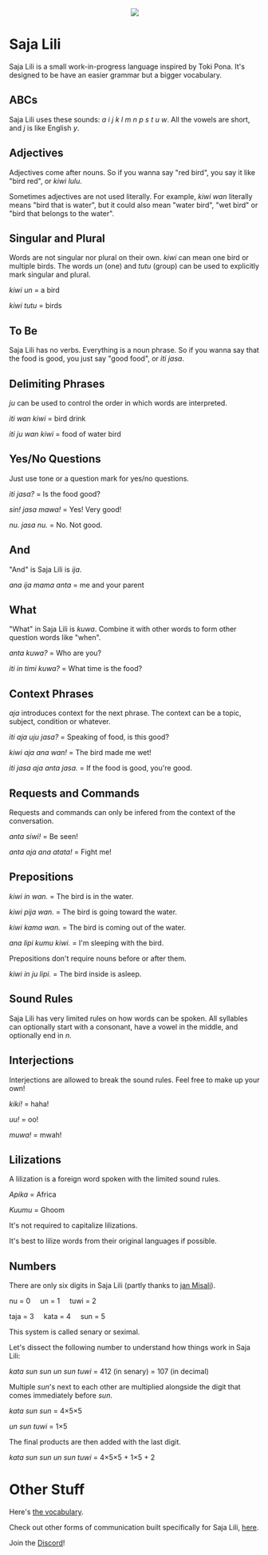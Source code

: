 <div align="center">
<img src="https://user-images.githubusercontent.com/35694451/236370196-df9e8d7d-e642-4c9a-8f82-413889bcbc27.png">
</div>

# Saja Lili

Saja Lili is a small work-in-progress language inspired by Toki Pona. It's designed to be have an easier grammar but a bigger vocabulary.

## ABCs

Saja Lili uses these sounds: *a i j k l m n p s t u w*. All the vowels are short, and *j* is like English *y*.

## Adjectives

Adjectives come after nouns. So if you wanna say "red bird", you say it like "bird red", or *kiwi lulu*.

Sometimes adjectives are not used literally. For example, *kiwi wan* literally means "bird that is water", but it could also mean "water bird", "wet bird" or "bird that belongs to the water".

## Singular and Plural

Words are not singular nor plural on their own. *kiwi* can mean one bird or multiple birds. The words *un* (one) and *tutu* (group) can be used to explicitly mark singular and plural.

*kiwi un* = a bird

*kiwi tutu* = birds

## To Be

Saja Lili has no verbs. Everything is a noun phrase. So if you wanna say that the food is good, you just say "good food", or *iti jasa*.

## Delimiting Phrases

*ju* can be used to control the order in which words are interpreted.

*iti wan kiwi* = bird drink

*iti ju wan kiwi* = food of water bird

## Yes/No Questions

Just use tone or a question mark for yes/no questions.

*iti jasa?* = Is the food good?

*sin! jasa mawa!* = Yes! Very good!

*nu. jasa nu.* = No. Not good.

## And

"And" is Saja Lili is *ija*.

*ana ija mama anta* = me and your parent

## What

"What" in Saja Lili is *kuwa*. Combine it with other words to form other question words like "when".

*anta kuwa?* = Who are you?

*iti in timi kuwa?* = What time is the food?

## Context Phrases

*aja* introduces context for the next phrase. The context can be a topic, subject, condition or whatever.

*iti aja uju jasa?* = Speaking of food, is this good?

*kiwi aja ana wan!* = The bird made me wet!

*iti jasa aja anta jasa.* = If the food is good, you're good.

## Requests and Commands

Requests and commands can only be infered from the context of the conversation.

*anta siwi!* = Be seen!

*anta aja ana atata!* = Fight me!

## Prepositions

*kiwi in wan.* = The bird is in the water.

*kiwi pija wan.* = The bird is going toward the water.

*kiwi kama wan.* = The bird is coming out of the water.

*ana lipi kumu kiwi.* = I'm sleeping with the bird.

Prepositions don't require nouns before or after them.

*kiwi in ju lipi.* = The bird inside is asleep.

## Sound Rules

Saja Lili has very limited rules on how words can be spoken. All syllables can optionally start with a consonant, have a vowel in the middle, and optionally end in *n*.

## Interjections

Interjections are allowed to break the sound rules. Feel free to make up your own!

*kiki!* = haha!

*uu!* = oo!

*muwa!* = mwah!

## Lilizations

A lilization is a foreign word spoken with the limited sound rules.

*Apika* = Africa

*Kuumu* = Ghoom

It's not required to capitalize lilizations.

It's best to lilize words from their original languages if possible.

## Numbers

There are only six digits in Saja Lili (partly thanks to [jan Misali](https://www.youtube.com/watch?v=qID2B4MK7Y0)).

nu = 0 &nbsp;&nbsp;&nbsp; un = 1 &nbsp;&nbsp;&nbsp; tuwi = 2

taja = 3 &nbsp;&nbsp;&nbsp; kata = 4 &nbsp;&nbsp;&nbsp; sun = 5

This system is called senary or seximal.

Let's dissect the following number to understand how things work in Saja Lili:

*kata sun sun un sun tuwi* = 412 (in senary) = 107 (in decimal)

Multiple *sun*'s next to each other are multiplied alongside the digit that comes immediately before *sun*.

*kata sun sun* = 4×5×5

*un sun tuwi* = 1×5

The final products are then added with the last digit.

*kata sun sun un sun tuwi* = 4×5×5 + 1×5 + 2

# Other Stuff

Here's [the vocabulary](./vocabulary.md).

Check out other forms of communication built specifically for Saja Lili, [here](./other-forms-of-communication.md).

Join the [Discord](https://discord.gg/82T6nUatnk)!